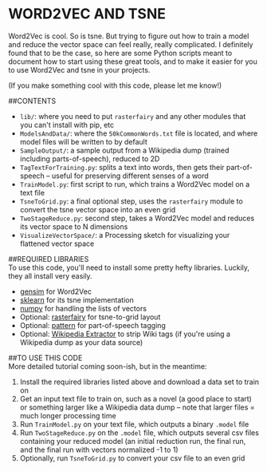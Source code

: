 WORD2VEC AND TSNE
====

Word2Vec is cool. So is tsne. But trying to figure out how to train a model and reduce the vector space can feel really, really complicated. I definitely found that to be the case, so here are some Python scripts meant to document how to start using these great tools, and to make it easier for you to use Word2Vec and tsne in your projects.

(If you make something cool with this code, please let me know!)

##CONTENTS  

* `lib/`: where you need to put `rasterfairy` and any other modules that you can't install with pip, etc  
* `ModelsAndData/`: where the `50kCommonWords.txt` file is located, and where model files will be written to by default  
* `SampleOutput/`: a sample output from a Wikipedia dump (trained including parts-of-speech), reduced to 2D  
* `TagTextForTraining.py`: splits a text into words, then gets their part-of-speech – useful for preserving different senses of a word  
* `TrainModel.py`: first script to run, which trains a Word2Vec model on a text file  
* `TsneToGrid.py`: a final optional step, uses the `rasterfairy` module to convert the tsne vector space into an even grid  
* `TwoStageReduce.py`: second step, takes a Word2Vec model and reduces its vector space to N dimensions  
* `VisualizeVectorSpace/`: a Processing sketch for visualizing your flattened vector space  

##REQUIRED LIBRARIES  
To use this code, you'll need to install some pretty hefty libraries. Luckily, they all install very easily.

* [gensim](https://radimrehurek.com/gensim/) for Word2Vec  
* [sklearn](http://scikit-learn.org/stable/) for its tsne implementation  
* [numpy](http://www.numpy.org/) for handling the lists of vectors  
* Optional: [rasterfairy](https://github.com/Quasimondo/RasterFairy) for tsne-to-grid layout  
* Optional: [pattern](http://www.clips.ua.ac.be/pattern) for part-of-speech tagging  
* Optional: [Wikipedia Extractor](http://medialab.di.unipi.it/wiki/Wikipedia_Extractor) to strip Wiki tags (if you're using a Wikipedia dump as your data source)  

##TO USE THIS CODE  
More detailed tutorial coming soon-ish, but in the meantime:

1. Install the required libraries listed above and download a data set to train on  
2. Get an input text file to train on, such as a novel (a good place to start) or something larger like a Wikipedia data dump – note that larger files = much longer processing time  
3. Run `TrainModel.py` on your text file, which outputs a binary `.model` file  
4. Run `TwoStageReduce.py` on the `.model` file, which outputs several csv files containing your reduced model (an initial reduction run, the final run, and the final run with vectors normalized -1 to 1)  
5. Optionally, run `TsneToGrid.py` to convert your csv file to an even grid  

